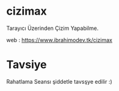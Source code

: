 # cizimax
Tarayıcı Üzerinden Çizim Yapabilme.

web : https://www.ibrahimodev.tk/cizimax

# Tavsiye
Rahatlama Seansı şiddetle tavsşye edilir :)

